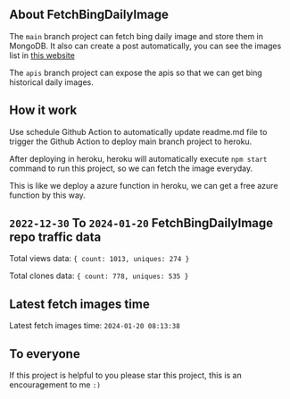 ## About FetchBingDailyImage

The `main` branch project can fetch bing daily image and store them in MongoDB.
It also can create a post automatically, you can see the images list in [this website](https://oursalbum.netlify.app)

The `apis` branch project can expose the apis so that we can get bing historical daily images.

## How it work

Use schedule Github Action to automatically update readme.md file to trigger the Github Action to deploy main branch project to heroku.

After deploying in heroku, heroku will automatically execute `npm start` command to run this project, so we can fetch the image everyday.

This is like we deploy a azure function in heroku, we can get a free azure function by this way.

## `2022-12-30` To `2024-01-20` FetchBingDailyImage repo traffic data

Total views data: `{ count: 1013, uniques: 274 }`

Total clones data: `{ count: 778, uniques: 535 }`

## Latest fetch images time

Latest fetch images time: `2024-01-20 08:13:38`

## To everyone

If this project is helpful to you please star this project, this is an encouragement to me `:)`



